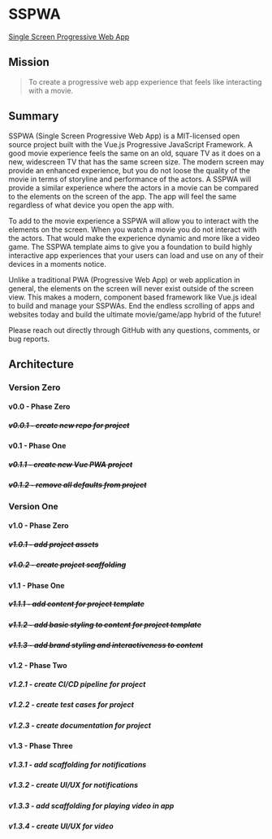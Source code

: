 # SSPWA
 [Single Screen Progressive Web App](https://sspw.app "Interact with the SSPWA Template")



## Mission

> To create a progressive web app experience that feels like interacting with a movie.



## Summary

SSPWA (Single Screen Progressive Web App) is a MIT-licensed open source project built with the Vue.js Progressive JavaScript Framework. A good movie experience feels the same on an old, square TV as it does on a new, widescreen TV that has the same screen size. The modern screen may provide an enhanced experience, but you do not loose the quality of the movie in terms of storyline and performance of the actors. A SSPWA will provide a similar experience where the actors in a movie can be compared to the elements on the screen of the app. The app will feel the same regardless of what device you open the app with.

To add to the movie experience a SSPWA will allow you to interact with the elements on the screen. When you watch a movie you do not interact with the actors. That would make the experience dynamic and more like a video game. The SSPWA template aims to give you a foundation to build highly interactive app experiences that your users can load and use on any of their devices in a moments notice.

Unlike a traditional PWA (Progressive Web App) or web application in general, the elements on the screen will never exist outside of the screen view. This makes a modern, component based framework like Vue.js ideal to build and manage your SSPWAs. End the endless scrolling of apps and websites today and build the ultimate movie/game/app hybrid of the future!

Please reach out directly through GitHub with any questions, comments, or bug reports.



## Architecture


### Version Zero


#### v0.0 - Phase Zero

##### ~~v0.0.1 - create new repo for project~~

#### v0.1 - Phase One

##### ~~v0.1.1 - create new Vue PWA project~~

##### ~~v0.1.2 - remove all defaults from project~~


### Version One


#### v1.0 - Phase Zero

##### ~~v1.0.1 - add project assets~~

##### ~~v1.0.2 - create project scaffolding~~

#### v1.1 - Phase One

##### ~~v1.1.1 - add content for project template~~

##### ~~v1.1.2 - add basic styling to content for project template~~

##### ~~v1.1.3 - add brand styling and interactiveness to content~~

#### v1.2 - Phase Two

##### v1.2.1 - create CI/CD pipeline for project

##### v1.2.2 - create test cases for project

##### v1.2.3 - create documentation for project

#### v1.3 - Phase Three

##### v1.3.1 - add scaffolding for notifications

##### v1.3.2 - create UI/UX for notifications

##### v1.3.3 - add scaffolding for playing video in app

##### v1.3.4 - create UI/UX for video
